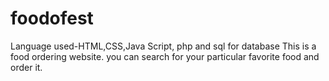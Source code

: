 # foodofest
Language used-HTML,CSS,Java Script, php and sql for database
This is a food ordering website. you can search for your particular favorite food and order it.
